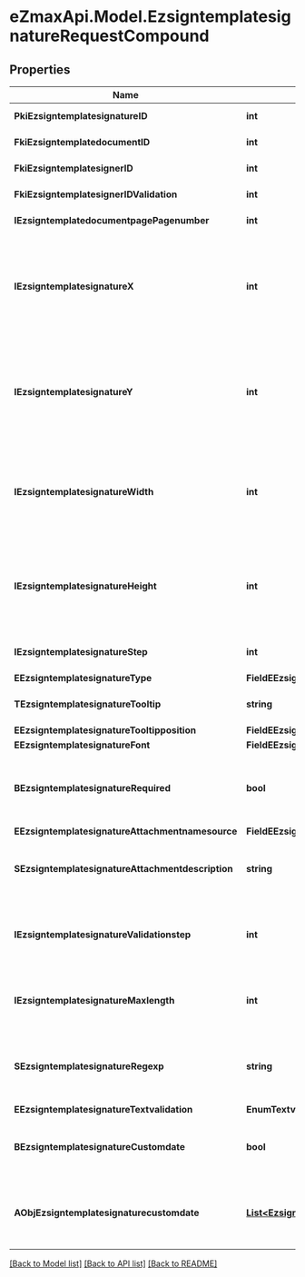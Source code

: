 
# eZmaxApi.Model.EzsigntemplatesignatureRequestCompound

## Properties

Name | Type | Description | Notes
------------ | ------------- | ------------- | -------------
**PkiEzsigntemplatesignatureID** | **int** | The unique ID of the Ezsigntemplatesignature | [optional] 
**FkiEzsigntemplatedocumentID** | **int** | The unique ID of the Ezsigntemplatedocument | 
**FkiEzsigntemplatesignerID** | **int** | The unique ID of the Ezsigntemplatesigner | 
**FkiEzsigntemplatesignerIDValidation** | **int** | The unique ID of the Ezsigntemplatesigner | [optional] 
**IEzsigntemplatedocumentpagePagenumber** | **int** | The page number in the Ezsigntemplatedocument | 
**IEzsigntemplatesignatureX** | **int** | The X coordinate (Horizontal) where to put the Ezsigntemplatesignature on the page.  Coordinate is calculated at 100dpi (dot per inch). So for example, if you want to put the Ezsigntemplatesignature 2 inches from the left border of the page, you would use \&quot;200\&quot; for the X coordinate. | 
**IEzsigntemplatesignatureY** | **int** | The Y coordinate (Vertical) where to put the Ezsigntemplatesignature on the page.  Coordinate is calculated at 100dpi (dot per inch). So for example, if you want to put the Ezsigntemplatesignature 3 inches from the top border of the page, you would use \&quot;300\&quot; for the Y coordinate. | 
**IEzsigntemplatesignatureWidth** | **int** | The width of the Ezsigntemplatesignature.  Size is calculated at 100dpi (dot per inch). So for example, if you want the Ezsigntemplatesignature to have a width of 2 inches, you would use \&quot;200\&quot; for the iEzsigntemplatesignatureWidth. | [optional] 
**IEzsigntemplatesignatureHeight** | **int** | The height of the Ezsigntemplatesignature.  Size is calculated at 100dpi (dot per inch). So for example, if you want the Ezsigntemplatesignature to have an height of 2 inches, you would use \&quot;200\&quot; for the iEzsigntemplatesignatureHeight. | [optional] 
**IEzsigntemplatesignatureStep** | **int** | The step when the Ezsigntemplatesigner will be invited to sign | 
**EEzsigntemplatesignatureType** | **FieldEEzsigntemplatesignatureType** |  | 
**TEzsigntemplatesignatureTooltip** | **string** | A tooltip that will be presented to Ezsigntemplatesigner about the Ezsigntemplatesignature | [optional] 
**EEzsigntemplatesignatureTooltipposition** | **FieldEEzsigntemplatesignatureTooltipposition** |  | [optional] 
**EEzsigntemplatesignatureFont** | **FieldEEzsigntemplatesignatureFont** |  | [optional] 
**BEzsigntemplatesignatureRequired** | **bool** | Whether the Ezsigntemplatesignature is required or not. This field is relevant only with Ezsigntemplatesignature with eEzsigntemplatesignatureType &#x3D; Attachments. | [optional] 
**EEzsigntemplatesignatureAttachmentnamesource** | **FieldEEzsigntemplatesignatureAttachmentnamesource** |  | [optional] 
**SEzsigntemplatesignatureAttachmentdescription** | **string** | The description attached to the attachment name added in Ezsigntemplatesignature of eEzsigntemplatesignatureType Attachments | [optional] 
**IEzsigntemplatesignatureValidationstep** | **int** | The step when the Ezsigntemplatesigner will be invited to validate the Ezsigntemplatesignature of eEzsigntemplatesignatureType Attachments | [optional] 
**IEzsigntemplatesignatureMaxlength** | **int** | The maximum length for the value in the Ezsigntemplatesignature  This can only be set if eEzsigntemplatesignatureType is **FieldText** or **FieldTextarea** | [optional] 
**SEzsigntemplatesignatureRegexp** | **string** | A regular expression to indicate what values are acceptable for the Ezsigntemplatesignature.  This can only be set if eEzsigntemplatesignatureType is **Text** or **Textarea** | [optional] 
**EEzsigntemplatesignatureTextvalidation** | **EnumTextvalidation** |  | [optional] 
**BEzsigntemplatesignatureCustomdate** | **bool** | Whether the Ezsigntemplatesignature has a custom date format or not. (Only possible when eEzsigntemplatesignatureType is **Name** or **Handwritten**) | [optional] 
**AObjEzsigntemplatesignaturecustomdate** | [**List&lt;EzsigntemplatesignaturecustomdateRequestCompound&gt;**](EzsigntemplatesignaturecustomdateRequestCompound.md) | An array of custom date blocks that will be filled at the time of signature.  Can only be used if bEzsigntemplatesignatureCustomdate is true.  Use an empty array if you don&#39;t want to have a date at all. | [optional] 

[[Back to Model list]](../README.md#documentation-for-models)
[[Back to API list]](../README.md#documentation-for-api-endpoints)
[[Back to README]](../README.md)

